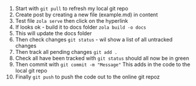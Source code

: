 1. Start with `git pull` to refresh my local git repo
1. Create post by creating a new file (example.md) in content
1. Test file `zola serve` then click on the hyperlink
1. If looks ok - build it to docs folder `zola build -o docs`
1. This will update the docs folder
1. Then check changes `git status` - wil show a list of all untracked changes 
1. Then track all pending changes `git add .` 
1. Check all have been tracked with `git status` should all now be in green
1. Then commit with `git commit -m "Message"` This adds in the code to the local git repo
1. Finally `git push` to push the code out to the online git repoz